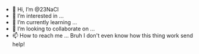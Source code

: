 - 👋 Hi, I’m @23NaCl
- 👀 I’m interested in ...
- 🌱 I’m currently learning ...
- 💞️ I’m looking to collaborate on ...
- 📫 How to reach me ...
Bruh I don't even know how this thing work send help!

<!---
23NaCl/23NaCl is a ✨ special ✨ repository because its `README.md` (this file) appears on your GitHub profile.
You can click the Preview link to take a look at your changes.
--->
